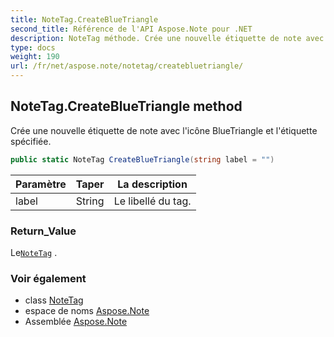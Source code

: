 ```yaml
---
title: NoteTag.CreateBlueTriangle
second_title: Référence de l'API Aspose.Note pour .NET
description: NoteTag méthode. Crée une nouvelle étiquette de note avec licône BlueTriangle et létiquette spécifiée.
type: docs
weight: 190
url: /fr/net/aspose.note/notetag/createbluetriangle/
---
```

## NoteTag.CreateBlueTriangle method

Crée une nouvelle étiquette de note avec l'icône BlueTriangle et l'étiquette spécifiée.

```csharp
public static NoteTag CreateBlueTriangle(string label = "")
```

| Paramètre | Taper | La description |
| --- | --- | --- |
| label | String | Le libellé du tag. |

### Return_Value

Le[`NoteTag`](../) .

### Voir également

* class [NoteTag](../)
* espace de noms [Aspose.Note](../../notetag/)
* Assemblée [Aspose.Note](../../../)


